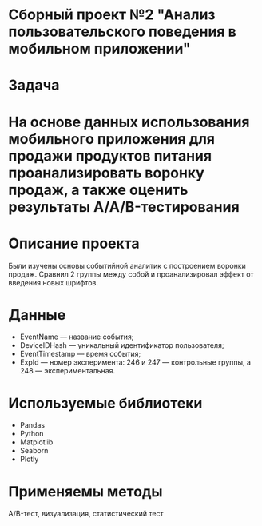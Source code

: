 ﻿# Сборный проект №2 "Анализ пользовательского поведения в мобильном приложении"

# Задача
# На основе данных использования мобильного приложения для продажи продуктов питания проанализировать воронку продаж, а также оценить результаты A/A/B-тестирования 

# Описание проекта
Были изучены основы событийной аналитик с построением воронки продаж. Сравнил 2 группы между собой и проанализировал эффект от введения новых шрифтов.

# Данные 
* EventName — название события;
* DeviceIDHash — уникальный идентификатор пользователя;
* EventTimestamp — время события;
* ExpId — номер эксперимента: 246 и 247 — контрольные группы, а 248 — экспериментальная.


# Используемые библиотеки
* Pandas
* Python
* Matplotlib
* Seaborn
* Plotly

# Применяемы методы
A/B-тест, визуализация, статистический тест



